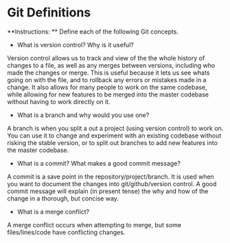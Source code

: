 # Git Definitions

**Instructions: ** Define each of the following Git concepts.

* What is version control?  Why is it useful?

Version control allows us to track and view of the the whole history of changes to a file, as well as any merges between versions, including who made the changes or merge. This is useful because it lets us see whats going on with the file, and to rollback any errors or mistakes made in a change. It also allows for many people to work on the same codebase, while allowing for new features to be merged into the master codebase without having to work directly on it.

* What is a branch and why would you use one?

A branch is when you split a out a project (using version control) to work on. You can use it to change and experiment with an existing codebase without risking the stable version, or to split out branches to add new features into the master codebase.

* What is a commit? What makes a good commit message?

A commit is a save point in the repository/project/branch. It is used when you want to document the changes into git/github/version control. A good commit message will explain (in present tense) the why and how of the change in a thorough, but concise way.

* What is a merge conflict?

A merge conflict occurs when attempting to merge, but some files/lines/code have conflicting changes.